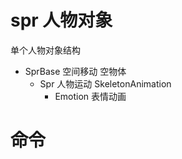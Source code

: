 # spr 人物对象

单个人物对象结构
- SprBase 空间移动 空物体
    - Spr  人物运动 SkeletonAnimation
        - Emotion 表情动画

# 命令


